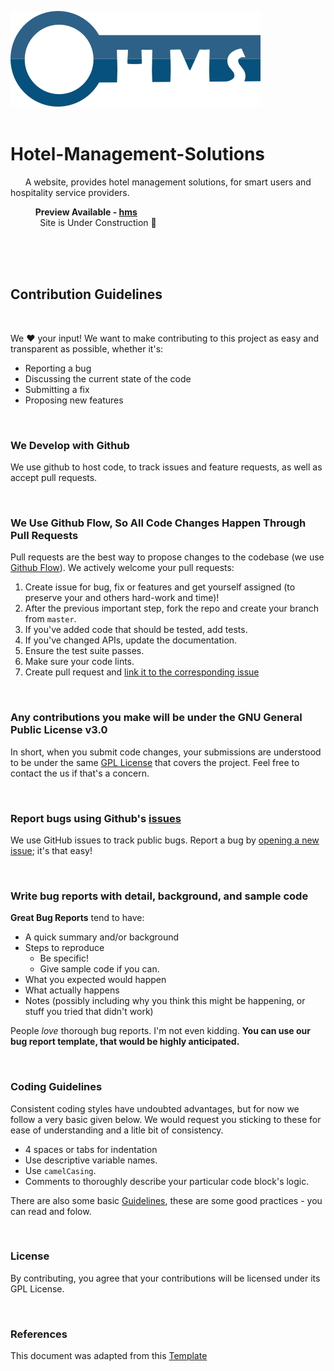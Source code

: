 <br><br>

![hms-logo][logo]
<br><br>
# Hotel-Management-Solutions
&nbsp;&nbsp;&nbsp;&nbsp;&nbsp;&nbsp;A website, provides hotel management solutions, for smart users and hospitality service providers.

**&nbsp;&nbsp;&nbsp;&nbsp;&nbsp;&nbsp;&nbsp;&nbsp;&nbsp;&nbsp;&nbsp;&nbsp;Preview Available - [hms](https://raghavgoyal12301.github.io/Hotel-Management-Solutions/)**<br>
&nbsp;&nbsp;&nbsp;&nbsp;&nbsp;&nbsp;&nbsp;&nbsp;&nbsp;&nbsp;&nbsp;&nbsp;Site is Under Construction :hotel:

<br><br><br>




## Contribution Guidelines

<br>

We :heart: your input! We want to make contributing to this project as easy and transparent as possible, whether it's:

- Reporting a bug
- Discussing the current state of the code
- Submitting a fix
- Proposing new features

<br>

### We Develop with Github
We use github to host code, to track issues and feature requests, as well as accept pull requests.

<br>

### We Use Github Flow, So All Code Changes Happen Through Pull Requests
Pull requests are the best way to propose changes to the codebase (we use [Github Flow](https://guides.github.com/introduction/flow/index.html)). 
We actively welcome your pull requests:

1. Create issue for bug, fix or features and get yourself assigned (to preserve your and others hard-work and time)!
2. After the previous important step, fork the repo and create your branch from `master`.
2. If you've added code that should be tested, add tests.
3. If you've changed APIs, update the documentation.
4. Ensure the test suite passes.
5. Make sure your code lints.
6. Create pull request and 
[link it to the corresponding issue](https://docs.github.com/en/free-pro-team@latest/github/managing-your-work-on-github/linking-a-pull-request-to-an-issue#about-linked-issues-and-pull-requests)

<br>

### Any contributions you make will be under the GNU General Public License v3.0
In short, when you submit code changes, your submissions are understood to be under the same 
[GPL License](https://choosealicense.com/licenses/gpl-3.0/) that covers the project. Feel free to contact the us if that's a concern.

<br>

### Report bugs using Github's [issues](https://github.com/RaghavGoyal12301/Hotel-Management-Solutions/issues)
We use GitHub issues to track public bugs. Report a bug by [opening a new issue](https://github.com/RaghavGoyal12301/Hotel-Management-Solutions/issues/new/choose); it's that easy!

<br>

### Write bug reports with detail, background, and sample code

**Great Bug Reports** tend to have:

- A quick summary and/or background
- Steps to reproduce
  - Be specific!
  - Give sample code if you can.
- What you expected would happen
- What actually happens
- Notes (possibly including why you think this might be happening, or stuff you tried that didn't work)

People *love* thorough bug reports. I'm not even kidding.
**You can use our bug report template, that would be highly anticipated.**

<br>

### Coding Guidelines
Consistent coding styles have undoubted advantages, but for now we follow a very basic given below. 
We would request you sticking to these for ease of understanding and a litle bit of consistency. 

* 4 spaces or tabs for indentation
* Use descriptive variable names.
* Use `camelCasing`.
* Comments to thoroughly describe your particular code block's logic.

There are also some basic [Guidelines](https://www.geeksforgeeks.org/coding-standards-and-guidelines/), these are some good practices - you can read and folow.

<br>

### License
By contributing, you agree that your contributions will be licensed under its GPL License.

<br>

### References
This document was adapted from this [Template](https://github.com/stevemao/github-issue-templates/blob/master/conversational/ISSUE_TEMPLATE.md)


[logo]: https://github.com/RaghavGoyal12301/Hotel-Management-Solutions/blob/master/assets/hms-logo.png?raw=true ("HMS Logo")

